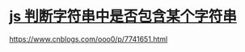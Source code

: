 

# [js 判断字符串中是否包含某个字符串](https://www.cnblogs.com/ooo0/p/7741651.html)

https://www.cnblogs.com/ooo0/p/7741651.html